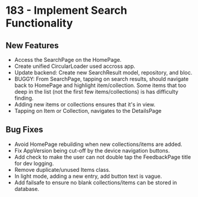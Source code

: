 # 183 - Implement Search Functionality

## New Features

- Access the SearchPage on the HomePage.
- Create unified CircularLoader used accross app.
- Update backend: Create new SearchResult model, repository, and bloc.
- BUGGY: From SearchPage, tapping on search results, should navigate back to HomePage and highlight item/collection. Some items that too deep in the list (not the first few items/collections) is has difficulty finding.
- Adding new items or collections ensures that it's in view.
- Tapping on Item or Collection, navigates to the DetailsPage

## Bug Fixes

- Avoid HomePage rebuilding when new collections/items are added.
- Fix AppVersion being cut-off by the device navigation buttons.
- Add check to make the user can not double tap the FeedbackPage title for dev logging.
- Remove duplicate/unused Items class.
- In light mode, adding a new entry, add button text is vague.
- Add failsafe to ensure no blank collections/items can be stored in database.
